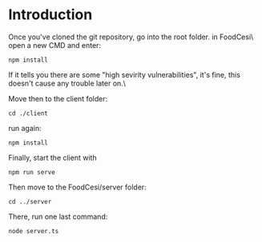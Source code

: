 # Introduction

Once you've cloned the git repository, go into the root folder.
in FoodCesi\ open a new CMD and enter:

```
npm install
```

If it tells you there are some "high sevirity vulnerabilities", it's fine, this doesn't cause any trouble later on.\

Move then to the client folder:

```
cd ./client
```

run again:

```
npm install
```

Finally, start the client with

```
npm run serve
```

Then move to the FoodCesi/server folder:

```
cd ../server
```

There, run one last command:

```
node server.ts
```


